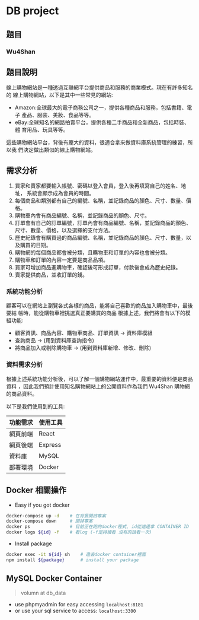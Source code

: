 # DB project

## **題目**
### Wu4Shan

## **題目說明**
線上購物網站是一種透過互聯網平台提供商品和服務的商業模式。現在有許多知名的 線上購物網站，以下是其中一些常見的網站:

- Amazon:全球最大的電子商務公司之一，提供各種商品和服務，包括書籍、電子 產品、服裝、美妝、食品等等。
- eBay:全球知名的網路拍賣平台，提供各種二手商品和全新商品，包括時裝、體 育用品、玩具等等。

這些購物網站平台，背後有龐大的資料，很適合拿來做資料庫系統管理的練習，所以我 們決定做出類似的線上購物網站。



## **需求分析**
1. 買家和賣家都要輸入帳號、密碼以登入會員，登入後再填寫自己的姓名、地址， 系統會顯示成為會員的時間。
2. 每個商品和類別都有自己的編號、名稱，並記錄商品的顏色、尺寸、數量、價格。
3. 購物車內會有商品編號、名稱，並記錄商品的顏色、尺寸。
4. 訂單會有自己的訂單編號，訂單內會有商品編號、名稱，並記錄商品的顏色、尺寸、數量、價格，以及選擇的支付方法。
5. 歷史紀錄會有購買過的商品編號、名稱，並記錄商品的顏色、尺寸、數量，以及購買的日期。
6. 購物網的每個商品都會被分類，且購物車和訂單的內容也會被分類。
7. 購物車和訂單的內容一定要是商品品項。
8. 買家可增加商品進購物車，確認後可形成訂單，付款後會成為歷史紀錄。
9. 賣家提供商品，並收訂單的錢。

### **系統功能分析**
顧客可以在網站上瀏覽各式各樣的商品，能將自己喜歡的商品加入購物車中，最後要結 帳時，能從購物車裡挑選真正要購買的商品 根據上述，我們將會有以下的模組功能:
- 顧客資訊、商品內容、購物車商品、訂單資訊 -> 資料庫模組
- 查詢商品 -> (用到資料庫查詢指令)
- 將商品加入或剔除購物車 -> (用到資料庫新增、修改、刪除)


### **資料需求分析**
根據上述系統功能分析後，可以了解一個購物網站運作中，最重要的資料便是商品資料 ，因此我們預計使用知名購物網站上的公開資料作為我們 Wu4Shan 購物網的商品資料。

以下是我們使用到的工具:

|功能需求|使用工具|
|----|----|
|網頁前端|React|
|網頁後端|Express|
|資料庫|MySQL|
|部署環境|Docker|

## **Docker 相關操作**

- Easy if you got docker

```sh
docker-compose up -d    # 在背景開啟專案
docker-compose down     # 關掉專案
docker ps               # 目前正在跑的docker程式, id從這邊拿 CONTAINER ID
docker logs ${id} -f    # 看log (-f是持續看 沒有的話看一次)
```

- Install package
```sh
docker exec -it ${id} sh    # 進去docker container裡面
npm install ${package}      # install your package
```

## **MySQL Docker Container**
> volumn at db_data
- use phpmyadmin for easy accessing `localhost:8181`
- or use your sql service to access: `localhost:3300`
